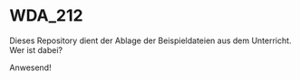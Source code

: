 # WDA_212

Dieses Repository dient der Ablage der Beispieldateien aus dem Unterricht.
Wer ist dabei?


Anwesend!
